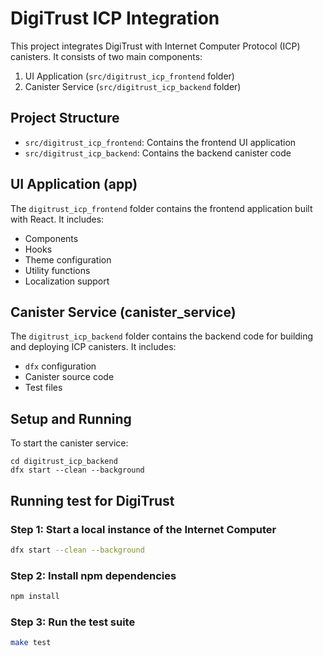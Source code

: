 # DigiTrust ICP Integration

This project integrates DigiTrust with Internet Computer Protocol (ICP) canisters. It consists of two main components:

1. UI Application (`src/digitrust_icp_frontend` folder)
2. Canister Service (`src/digitrust_icp_backend` folder)

## Project Structure

- `src/digitrust_icp_frontend`: Contains the frontend UI application
- `src/digitrust_icp_backend`: Contains the backend canister code

## UI Application (app)

The `digitrust_icp_frontend` folder contains the frontend application built with React. It includes:

- Components
- Hooks
- Theme configuration
- Utility functions
- Localization support

## Canister Service (canister_service)

The `digitrust_icp_backend` folder contains the backend code for building and deploying ICP canisters. It includes:

- `dfx` configuration
- Canister source code
- Test files

## Setup and Running

To start the canister service:

```
cd digitrust_icp_backend
dfx start --clean --background
```

## Running test for DigiTrust

### Step 1: Start a local instance of the Internet Computer

```bash
dfx start --clean --background
```

### Step 2: Install npm dependencies

```bash
npm install
```

### Step 3: Run the test suite

```bash
make test
```
